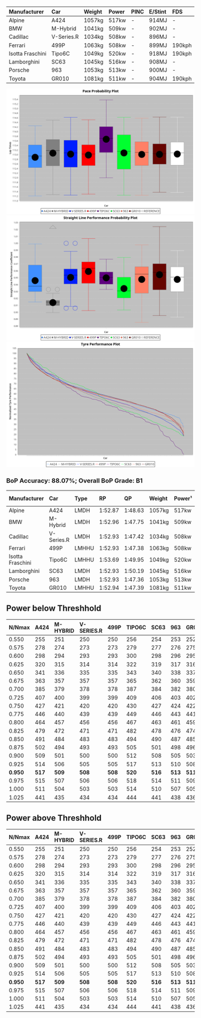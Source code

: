 | Manufacturer     | Car        | Weight | Power | PINC    | E/Stint | FDS     |
|:-|:-|:-|:-|:-|:-|:-|
| Alpine           | A424       | 1057kg | 517kw |    -    | 914MJ   |    -    |
| BMW              | M-Hybrid   | 1041kg | 509kw |    -    | 902MJ   |    -    |
| Cadillac         | V-Series.R | 1034kg | 508kw |    -    | 896MJ   |    -    |
| Ferrari          | 499P       | 1063kg | 508kw |    -    | 899MJ   | 190kph  |
| Isotta Fraschini | Tipo6C     | 1049kg | 520kw |    -    | 918MJ   | 190kph  |
| Lamborghini      | SC63       | 1045kg | 516kw |    -    | 908MJ   |    -    |
| Porsche          | 963        | 1053kg | 513kw |    -    | 900MJ   |    -    |
| Toyota           | GR010      | 1081kg | 511kw |    -    | 904MJ   | 190kph  |

![PACECHART](./IMG/ACOMETHOD.png)
![STRAIGHTLINEPERFORMANCECHART](./IMG/ACOMETHOD_sp.png)
![TYREPERFORMANCECHART](./IMG/ACOMETHOD_tw.png)

### BoP Accuracy: 88.07%; Overall BoP Grade: B1
| Manufacturer     | Car        | Type  | RP      | QP      | Weight | Power¹ | Threshhold | PINC    | Power² | E/Stint | AVG Vmax  | FDS     | RDLC | L/Stint | BOP-Grade | Model Accuracy | Model Points | Match% |
|:-|:-|:-|:-|:-|:-|:-|:-|:-|:-|:-|:-|:-|:-|:-|:-|:-|:-|:-|
| Alpine           | A424       | LMDH  | 1:52.87 | 1:48.63 | 1057kg | 517kw  | 210.0kph   |    -    | 517kw  |  914MJ  | 278.42kph |    -    | 1.00 | 35      | +C2       | 100.00%        | 642          | 74.99% |
| BMW              | M-Hybrid   | LMDH  | 1:52.96 | 1:47.75 | 1041kg | 509kw  | 210.0kph   |    -    | 509kw  |  902MJ  | 274.70kph |    -    | 1.02 | 35      | ~A1       | 100.00%        | 1714         | 95.51% |
| Cadillac         | V-Series.R | LMDH  | 1:52.93 | 1:47.42 | 1034kg | 508kw  | 210.0kph   |    -    | 508kw  |  896MJ  | 278.89kph |    -    | 1.02 | 35      | ~A1       | 98.95%         | 2271         | 97.99% |
| Ferrari          | 499P       | LMHHU | 1:52.93 | 1:47.38 | 1063kg | 508kw  | 210.0kph   |    -    | 508kw  |  899MJ  | 279.19kph | 190kph  | 1.03 | 35      | ~A1       | 99.93%         | 2718         | 95.19% |
| Isotta Fraschini | Tipo6C     | LMHHU | 1:53.69 | 1:49.95 | 1049kg | 520kw  | 210.0kph   |    -    | 520kw  |  918MJ  | 279.69kph | 190kph  | 1.06 | 35      | +Ω1       | 92.36%         | 133          | 46.33% |
| Lamborghini      | SC63       | LMDH  | 1:52.93 | 1:50.19 | 1045kg | 516kw  | 210.0kph   |    -    | 516kw  |  908MJ  | 277.20kph |    -    | 1.05 | 35      | ~A1       | 96.54%         | 418          | 99.22% |
| Porsche          | 963        | LMDH  | 1:52.93 | 1:47.36 | 1053kg | 513kw  | 210.0kph   |    -    | 513kw  |  900MJ  | 278.48kph |    -    | 1.00 | 35      | ~A1       | 99.98%         | 6168         | 96.73% |
| Toyota           | GR010      | LMHHU | 1:52.94 | 1:47.39 | 1081kg | 511kw  | 210.0kph   |    -    | 511kw  |  904MJ  | 277.96kph | 190kph  | 1.01 | 35      | ~A1       | 98.53%         | 3557         | 98.60% |

## Power below Threshhold
| N/Nmax    | A424    | M-HYBRID | V-SERIES.R | 499P    | TIPO6C  | SC63    | 963     | GR010   |
|:-|:-|:-|:-|:-|:-|:-|:-|:-|
|  0.550    |  255    |  251     |  250       |  250    |  256    |  254    |  253    |  252    |
|  0.575    |  278    |  274     |  273       |  273    |  279    |  277    |  276    |  275    |
|  0.600    |  298    |  294     |  293       |  293    |  300    |  298    |  296    |  295    |
|  0.625    |  320    |  315     |  314       |  314    |  322    |  319    |  317    |  316    |
|  0.650    |  341    |  336     |  335       |  335    |  343    |  340    |  338    |  337    |
|  0.675    |  363    |  357     |  357       |  357    |  365    |  362    |  360    |  359    |
|  0.700    |  385    |  379     |  378       |  378    |  387    |  384    |  382    |  380    |
|  0.725    |  407    |  400     |  399       |  399    |  409    |  406    |  403    |  402    |
|  0.750    |  427    |  421     |  420       |  420    |  430    |  427    |  424    |  422    |
|  0.775    |  446    |  440     |  439       |  439    |  449    |  446    |  443    |  441    |
|  0.800    |  464    |  457     |  456       |  456    |  467    |  463    |  461    |  459    |
|  0.825    |  479    |  472     |  471       |  471    |  482    |  478    |  476    |  474    |
|  0.850    |  491    |  484     |  483       |  483    |  494    |  490    |  487    |  485    |
|  0.875    |  502    |  494     |  493       |  493    |  505    |  501    |  498    |  496    |
|  0.900    |  509    |  501     |  500       |  500    |  512    |  508    |  505    |  503    |
|  0.925    |  514    |  506     |  505       |  505    |  517    |  513    |  510    |  508    |
| **0.950** | **517** | **509**  | **508**    | **508** | **520** | **516** | **513** | **511** |
|  0.975    |  515    |  507     |  506       |  506    |  518    |  514    |  511    |  509    |
|  1.000    |  511    |  504     |  503       |  503    |  514    |  510    |  507    |  505    |
|  1.025    |  441    |  435     |  434       |  434    |  444    |  441    |  438    |  436    |

## Power above Threshhold
| N/Nmax    | A424    | M-HYBRID | V-SERIES.R | 499P    | TIPO6C  | SC63    | 963     | GR010   |
|:-|:-|:-|:-|:-|:-|:-|:-|:-|
|  0.550    |  255    |  251     |  250       |  250    |  256    |  254    |  253    |  252    |
|  0.575    |  278    |  274     |  273       |  273    |  279    |  277    |  276    |  275    |
|  0.600    |  298    |  294     |  293       |  293    |  300    |  298    |  296    |  295    |
|  0.625    |  320    |  315     |  314       |  314    |  322    |  319    |  317    |  316    |
|  0.650    |  341    |  336     |  335       |  335    |  343    |  340    |  338    |  337    |
|  0.675    |  363    |  357     |  357       |  357    |  365    |  362    |  360    |  359    |
|  0.700    |  385    |  379     |  378       |  378    |  387    |  384    |  382    |  380    |
|  0.725    |  407    |  400     |  399       |  399    |  409    |  406    |  403    |  402    |
|  0.750    |  427    |  421     |  420       |  420    |  430    |  427    |  424    |  422    |
|  0.775    |  446    |  440     |  439       |  439    |  449    |  446    |  443    |  441    |
|  0.800    |  464    |  457     |  456       |  456    |  467    |  463    |  461    |  459    |
|  0.825    |  479    |  472     |  471       |  471    |  482    |  478    |  476    |  474    |
|  0.850    |  491    |  484     |  483       |  483    |  494    |  490    |  487    |  485    |
|  0.875    |  502    |  494     |  493       |  493    |  505    |  501    |  498    |  496    |
|  0.900    |  509    |  501     |  500       |  500    |  512    |  508    |  505    |  503    |
|  0.925    |  514    |  506     |  505       |  505    |  517    |  513    |  510    |  508    |
| **0.950** | **517** | **509**  | **508**    | **508** | **520** | **516** | **513** | **511** |
|  0.975    |  515    |  507     |  506       |  506    |  518    |  514    |  511    |  509    |
|  1.000    |  511    |  504     |  503       |  503    |  514    |  510    |  507    |  505    |
|  1.025    |  441    |  435     |  434       |  434    |  444    |  441    |  438    |  436    |
